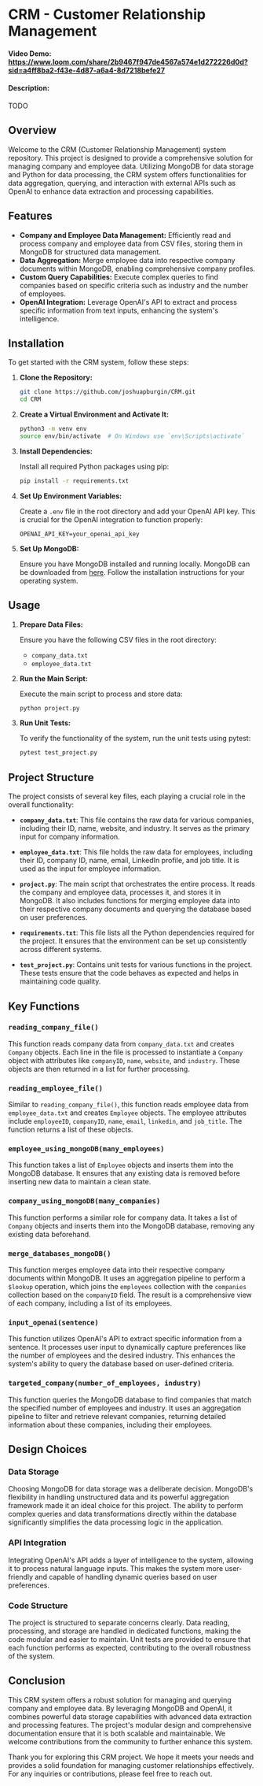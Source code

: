 # CRM - Customer Relationship Management

#### Video Demo:  https://www.loom.com/share/2b9467f947de4567a574e1d272226d0d?sid=a4ff8ba2-f43e-4d87-a6a4-8d7218befe27

#### Description:
TODO

## Overview

Welcome to the CRM (Customer Relationship Management) system repository. This project is designed to provide a comprehensive solution for managing company and employee data. Utilizing MongoDB for data storage and Python for data processing, the CRM system offers functionalities for data aggregation, querying, and interaction with external APIs such as OpenAI to enhance data extraction and processing capabilities.


## Features

- **Company and Employee Data Management:** Efficiently read and process company and employee data from CSV files, storing them in MongoDB for structured data management.
- **Data Aggregation:** Merge employee data into respective company documents within MongoDB, enabling comprehensive company profiles.
- **Custom Query Capabilities:** Execute complex queries to find companies based on specific criteria such as industry and the number of employees.
- **OpenAI Integration:** Leverage OpenAI's API to extract and process specific information from text inputs, enhancing the system's intelligence.

## Installation

To get started with the CRM system, follow these steps:

1. **Clone the Repository:**

    ```sh
    git clone https://github.com/joshuapburgin/CRM.git
    cd CRM
    ```

2. **Create a Virtual Environment and Activate It:**

    ```sh
    python3 -m venv env
    source env/bin/activate  # On Windows use `env\Scripts\activate`
    ```

3. **Install Dependencies:**

    Install all required Python packages using pip:

    ```sh
    pip install -r requirements.txt
    ```

4. **Set Up Environment Variables:**

    Create a `.env` file in the root directory and add your OpenAI API key. This is crucial for the OpenAI integration to function properly:

    ```env
    OPENAI_API_KEY=your_openai_api_key
    ```

5. **Set Up MongoDB:**

    Ensure you have MongoDB installed and running locally. MongoDB can be downloaded from [here](https://www.mongodb.com/try/download/community). Follow the installation instructions for your operating system.

## Usage

1. **Prepare Data Files:**

    Ensure you have the following CSV files in the root directory:
    - `company_data.txt`
    - `employee_data.txt`

2. **Run the Main Script:**

    Execute the main script to process and store data:

    ```sh
    python project.py
    ```

3. **Run Unit Tests:**

    To verify the functionality of the system, run the unit tests using pytest:

    ```sh
    pytest test_project.py
    ```

## Project Structure

The project consists of several key files, each playing a crucial role in the overall functionality:

- **`company_data.txt`**: This file contains the raw data for various companies, including their ID, name, website, and industry. It serves as the primary input for company information.
  
- **`employee_data.txt`**: This file holds the raw data for employees, including their ID, company ID, name, email, LinkedIn profile, and job title. It is used as the input for employee information.

- **`project.py`**: The main script that orchestrates the entire process. It reads the company and employee data, processes it, and stores it in MongoDB. It also includes functions for merging employee data into their respective company documents and querying the database based on user preferences.

- **`requirements.txt`**: This file lists all the Python dependencies required for the project. It ensures that the environment can be set up consistently across different systems.

- **`test_project.py`**: Contains unit tests for various functions in the project. These tests ensure that the code behaves as expected and helps in maintaining code quality.

## Key Functions

### `reading_company_file()`
This function reads company data from `company_data.txt` and creates `Company` objects. Each line in the file is processed to instantiate a `Company` object with attributes like `companyID`, `name`, `website`, and `industry`. These objects are then returned in a list for further processing.

### `reading_employee_file()`
Similar to `reading_company_file()`, this function reads employee data from `employee_data.txt` and creates `Employee` objects. The employee attributes include `employeeID`, `companyID`, `name`, `email`, `linkedin`, and `job_title`. The function returns a list of these objects.

### `employee_using_mongoDB(many_employees)`
This function takes a list of `Employee` objects and inserts them into the MongoDB database. It ensures that any existing data is removed before inserting new data to maintain a clean state.

### `company_using_mongoDB(many_companies)`
This function performs a similar role for company data. It takes a list of `Company` objects and inserts them into the MongoDB database, removing any existing data beforehand.

### `merge_databases_mongoDB()`
This function merges employee data into their respective company documents within MongoDB. It uses an aggregation pipeline to perform a `$lookup` operation, which joins the `employees` collection with the `companies` collection based on the `companyID` field. The result is a comprehensive view of each company, including a list of its employees.

### `input_openai(sentence)`
This function utilizes OpenAI's API to extract specific information from a sentence. It processes user input to dynamically capture preferences like the number of employees and the desired industry. This enhances the system's ability to query the database based on user-defined criteria.

### `targeted_company(number_of_employees, industry)`
This function queries the MongoDB database to find companies that match the specified number of employees and industry. It uses an aggregation pipeline to filter and retrieve relevant companies, returning detailed information about these companies, including their employees.

## Design Choices

### Data Storage
Choosing MongoDB for data storage was a deliberate decision. MongoDB's flexibility in handling unstructured data and its powerful aggregation framework made it an ideal choice for this project. The ability to perform complex queries and data transformations directly within the database significantly simplifies the data processing logic in the application.

### API Integration
Integrating OpenAI's API adds a layer of intelligence to the system, allowing it to process natural language inputs. This makes the system more user-friendly and capable of handling dynamic queries based on user preferences.

### Code Structure
The project is structured to separate concerns clearly. Data reading, processing, and storage are handled in dedicated functions, making the code modular and easier to maintain. Unit tests are provided to ensure that each function performs as expected, contributing to the overall robustness of the system.

## Conclusion

This CRM system offers a robust solution for managing and querying company and employee data. By leveraging MongoDB and OpenAI, it combines powerful data storage capabilities with advanced data extraction and processing features. The project's modular design and comprehensive documentation ensure that it is both scalable and maintainable. We welcome contributions from the community to further enhance this system.

Thank you for exploring this CRM project. We hope it meets your needs and provides a solid foundation for managing customer relationships effectively. For any inquiries or contributions, please feel free to reach out.
